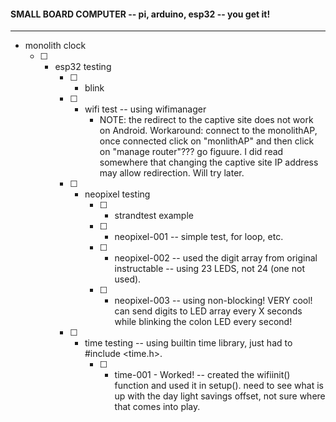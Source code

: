 #### SMALL BOARD COMPUTER -- pi, arduino, esp32 -- you get it!
---

  - monolith clock
    - [ ] - esp32 testing
        - [ ] - blink
        - [ ] - wifi test -- using wifimanager 
            - NOTE: the redirect to the captive site does not work on Android. Workaround: connect to the
            monolithAP, once connected click on "monlithAP" and then click on "manage router"??? go figuure.
            I did read somewhere that changing the captive site IP address may allow redirection. Will try 
            later.
        - [ ] - neopixel testing
            - [ ] - strandtest example
            - [ ] - neopixel-001 -- simple test, for loop, etc. 
            - [ ] - neopixel-002 -- used the digit array from original instructable -- using 23 LEDS, not 24 (one not used).
            - [ ] - neopixel-003 -- using non-blocking! VERY cool! can send digits to LED array every X seconds while blinking the colon LED every second!
        - [ ] - time testing -- using builtin time library, just had to #include <time.h>.
            - [ ] - time-001 - Worked! -- created the wifiinit() function and used it in setup(). need to see what is up with the day light savings offset, not sure where that comes into play.




